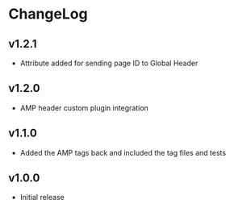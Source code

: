 # ChangeLog

## v1.2.1
* Attribute added for sending page ID to Global Header

## v1.2.0 
* AMP header custom plugin integration

## v1.1.0
* Added the AMP tags back and included the tag files and tests

## v1.0.0

* Initial release
